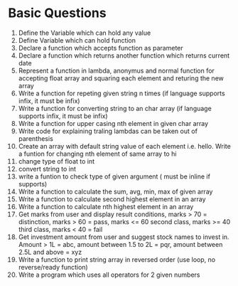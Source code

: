 # Basic Questions

1. Define the Variable which can hold any value
2. Define Variable which can hold function
3. Declare a function which accepts function as parameter
4. Declare a function which returns another function which returns current date
5. Represent a function in lambda, anonymus and normal function for accepting float array and squaring each element and returing the new array  
6. Write a function for repeting given string n times (if language supports infix, it must be infix)
7. Write a function for converting string to an char array (if language supports infix, it must be infix)
8. Write a function for upper casing nth element in given char array
9. Write code for explaining traling lambdas can be taken out of parenthesis
10. Create an array with default string value of each element i.e. hello. Write a funtion for changing nth element of same array to hi
11. change type of float to int
12. convert string to int
13. write a funtion to check type of given argument ( must be inline if supports)
14. Write a function to calculate the sum, avg, min, max of given array
15. Write a function to calculate second highest element in an array
16. Write a function to calculate nth highest element in an array
17. Get marks from user and display result conditions, marks > 70 = distinction, marks > 60 = pass, marks <= 60 second class, marks >= 40 third class, marks < 40 = fail
18. Get investment amount from user and suggest stock names to invest in. Amount > 1L = abc, amount between 1.5 to 2L = pqr, amount between 2.5L and above = xyz
19. Write a function to print string array in reversed order (use loop, no reverse/ready function)
20. Write a program which uses all operators for 2 given numbers